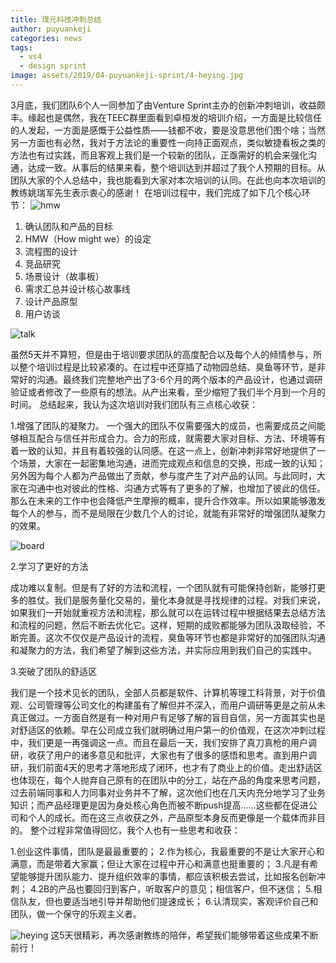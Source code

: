 ```yaml
---
title: 璞元科技冲刺总结
author: puyuankeji
categories: news
tags:
  - vs4
  - design sprint
image: assets/2019/04-puyuankeji-sprint/4-heying.jpg
---
```

3月底，我们团队6个人一同参加了由Venture Sprint主办的创新冲刺培训，收益颇丰。缘起也是偶然，我在TEEC群里面看到卓桓发的培训介绍，一方面是比较信任的人发起，一方面是感慨于公益性质——钱都不收，要是没意思他们图个啥；当然另一方面也有必然，我对于方法论的重要性一向持正面观点，类似敏捷看板之类的方法也有过实践，而且客观上我们是一个较新的团队，正亟需好的机会来强化沟通，达成一致。从事后的结果来看，整个培训达到并超过了我个人预期的目标。从团队大家的个人总结中，我也能看到大家对本次培训的认同。在此也向本次培训的教练姚瑞军先生表示衷心的感谢！
在培训过程中，我们完成了如下几个核心环节：
![hmw](/assets/2019/04-puyuankeji-sprint/1-hmw.jpg)

1. 确认团队和产品的目标
2. HMW（How might we）的设定
3. 流程图的设计
4. 竞品研究
5. 场景设计（故事板）
6. 需求汇总并设计核心故事线
7. 设计产品原型
8. 用户访谈

![talk](/assets/2019/04-puyuankeji-sprint/2-talk.jpg)

虽然5天并不算短，但是由于培训要求团队的高度配合以及每个人的倾情参与，所以整个培训过程是比较紧凑的。在过程中还穿插了动物园总结、臭鱼等环节，是非常好的沟通。最终我们完整地产出了3-6个月的两个版本的产品设计，也通过调研验证或者修改了一些原有的想法。从产出来看，至少缩短了我们半个月到一个月的时间。
总结起来，我认为这次培训对我们团队有三点核心收获：

1.增强了团队的凝聚力。
一个强大的团队不仅需要强大的成员，也需要成员之间能够相互配合与信任并形成合力。合力的形成，就需要大家对目标、方法、环境等有着一致的认知，并且有着较强的认同感。在这一点上，创新冲刺非常好地提供了一个场景，大家在一起密集地沟通，进而完成观点和信息的交换，形成一致的认知；另外因为每个人都为产品做出了贡献，参与度产生了对产品的认同。与此同时，大家在沟通中也对彼此的性格、沟通方式等有了更多的了解，也增加了彼此的信任。那么在未来的工作中也会降低产生摩擦的概率，提升合作效率。所以如果能够激发每个人的参与，而不是局限在少数几个人的讨论，就能有非常好的增强团队凝聚力的效果。

![board](/assets/2019/04-puyuankeji-sprint/3-board.jpg)

2.学习了更好的方法

成功难以复制。但是有了好的方法和流程，一个团队就有可能保持创新，能够打更多的胜仗。我们是服务量化交易的，量化本身就是寻找规律的过程。对我们来说，如果我们一开始就重视方法和流程，那么就可以在运转过程中根据结果去总结方法和流程的问题，然后不断去优化它。这样，短期的成败都能够为团队汲取经验，不断完善。这次不仅仅是产品设计的流程，臭鱼等环节也都是非常好的加强团队沟通和凝聚力的方法，我们希望了解到这些方法，并实际应用到我们自己的实践中。

3.突破了团队的舒适区

我们是一个技术见长的团队，全部人员都是软件、计算机等理工科背景，对于价值观、公司管理等公司文化的构建虽有了解但并不深入，而用户调研等更是之前从未真正做过。一方面自然是有一种对用户有足够了解的盲目自信，另一方面其实也是对舒适区的依赖。早在公司成立我们就明确过用户第一的价值观，在这次冲刺过程中，我们更是一再强调这一点。而且在最后一天，我们安排了真刀真枪的用户调研，收获了用户的诸多意见和批评，大家也有了很多的感悟和思考。直到用户调研，我们前面4天的思考才落地形成了闭环，也才有了商业上的价值。走出舒适区也体现在，每个人抛弃自己原有的在团队中的分工，站在产品的角度来思考问题，过去前端同事和人力同事对业务并不了解，这次他们也在几天内充分地学习了业务知识；而产品经理更是因为身处核心角色而被不断push提高……这些都在促进公司和个人的成长。而在这三点收获之外，产品原型本身反而更像是一个载体而非目的。
整个过程非常值得回忆，我个人也有一些思考和收获：

1.创业这件事情，团队是最最重要的；
2.作为核心，我最重要的不是让大家开心和满意，而是带着大家赢；但让大家在过程中开心和满意也挺重要的；
3.凡是有希望能够提升团队能力、提升组织效率的事情，都应该积极去尝试，比如报名创新冲刺；
4.2B的产品也要回归到客户，听取客户的意见；相信客户，但不迷信；
5.相信队友，但也要适当地引导并帮助他们提速成长；
6.认清现实，客观评价自己和团队，做一个保守的乐观主义者。

![heying](/assets/2019/04-puyuankeji-sprint/4-heying.jpg)
这5天很精彩，再次感谢教练的陪伴，希望我们能够带着这些成果不断前行！
